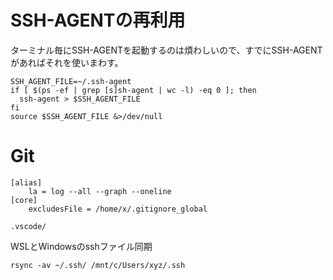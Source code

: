 # SSH-AGENTの再利用
ターミナル毎にSSH-AGENTを起動するのは煩わしいので、すでにSSH-AGENTがあればそれを使いまわす。
```.bashrc
SSH_AGENT_FILE=~/.ssh-agent
if [ $(ps -ef | grep [s]sh-agent | wc -l) -eq 0 ]; then
  ssh-agent > $SSH_AGENT_FILE
fi
source $SSH_AGENT_FILE &>/dev/null
```

# Git

```.gitconfig
[alias]
    la = log --all --graph --oneline
[core]
    excludesFile = /home/x/.gitignore_global
```

```.gitignore_global
.vscode/
```

WSLとWindowsのsshファイル同期
```
rsync -av ~/.ssh/ /mnt/c/Users/xyz/.ssh
```

